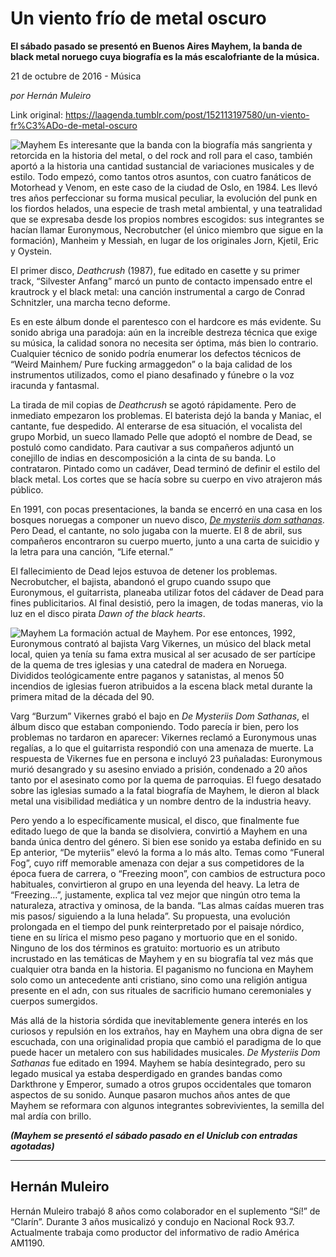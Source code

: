 # Un viento frío de metal oscuro

**El sábado pasado se presentó en Buenos Aires Mayhem, la banda de black metal noruego cuya biografía es la más escalofriante de la música.**

21 de octubre de 2016 - Música

_por Hernán Muleiro_

Link original: https://laagenda.tumblr.com/post/152113197580/un-viento-fr%C3%ADo-de-metal-oscuro

![Mayhem](https://64.media.tumblr.com/0efe3851fbf90ddfe9e8213733109059/tumblr_inline_pk0xlve3Mp1t6q87u_500.jpg)
Es
interesante que la banda con la biografía más sangrienta y
retorcida en la historia del metal, o del rock and roll para el caso,
también aportó a la historia una cantidad sustancial de variaciones
musicales y de estilo. Todo empezó, como tantos otros asuntos, con
cuatro fanáticos de Motorhead y Venom, en este caso de la ciudad de
Oslo, en 1984. Les llevó tres años perfeccionar su forma musical
peculiar, la evolución del punk en los fiordos helados, una especie
de trash metal ambiental, y una teatralidad que se expresaba desde
los propios nombres escogidos: sus integrantes se hacían llamar
Euronymous, Necrobutcher (el único miembro que sigue en la formación), Manheim y Messiah, en lugar  de los
originales Jorn, Kjetil, Eric y Oystein.


El
primer disco, *Deathcrush*
(1987), fue editado en casette y su primer track, “Silvester
Anfang” marcó un punto de contacto impensado entre el krautrock y
el black metal: una canción instrumental a cargo de Conrad
Schnitzler, una marcha tecno deforme. 



Es
en este álbum donde el parentesco con el hardcore es más evidente.
Su sonido abriga una paradoja: aún en la increíble destreza técnica
que exige su música, la calidad sonora no necesita ser óptima, más
bien lo contrario. Cualquier técnico de sonido podría enumerar los
defectos técnicos de “Weird Mainhem/ Pure fucking armaggedon”
o la baja calidad de los instrumentos utilizados, como el piano
desafinado y fúnebre o la voz iracunda y fantasmal.


La
tirada de mil copias de *Deathcrush*
se agotó rápidamente. Pero de inmediato empezaron los problemas. El
baterista dejó la banda y Maniac, el cantante, fue despedido. Al
enterarse de esa situación, el vocalista del grupo Morbid, un sueco llamado
Pelle que adoptó el nombre de Dead, se postuló como candidato. Para
cautivar a sus compañeros adjuntó un conejillo de indias en
descomposición a la cinta de su banda. Lo contrataron. Pintado como
un cadáver, Dead terminó de definir el estilo del black metal. Los cortes que se hacía sobre su
cuerpo en vivo atrajeron más público.   


En 1991, con pocas presentaciones, la banda se encerró en una casa en los bosques noruegas a
componer un nuevo disco,  [*De
mysteriis dom sathanas*](https://www.youtube.com/watch?v=qcS0CVJ1KPg). Pero Dead, el cantante, no solo jugaba con la
muerte. El 8 de abril, sus compañeros encontraron su cuerpo
muerto, junto a una carta de suicidio y la letra para una
canción, “Life eternal.” 


El fallecimiento de Dead lejos estuvoa de detener los problemas. Necrobutcher, el bajista, abandonó el grupo
cuando ssupo que Euronymous, el guitarrista, planeaba utilizar
fotos del cádaver de Dead para fines publicitarios. Al final
desistió, pero la imagen, de todas maneras, vio la luz en el disco pirata *Dawn
of the black hearts*.



![Mayhem](https://64.media.tumblr.com/0efe3851fbf90ddfe9e8213733109059/tumblr_inline_pk0xlve3Mp1t6q87u_500.jpg) La formación actual de Mayhem. 
Por ese entonces, 1992, Euronymous contrató al bajista Varg Vikernes,
un músico del black metal local, quien ya tenía su fama extra
musical al ser acusado de ser partícipe de la quema de tres iglesias
y una catedral de madera en Noruega. Divididos teológicamente entre paganos y
satanistas, al menos 50 incendios de iglesias fueron atribuidos
a la escena black metal durante la primera mitad de la década del
90.   


Varg “Burzum” Vikernes grabó el bajo en *De Mysteriis Dom Sathanas*, el álbum disco que estaban componiendo. Todo parecía ir bien, pero los problemas no tardaron en
aparecer: Vikernes reclamó a Euronymous unas regalías, a lo que el
guitarrista respondió con una amenaza de muerte. La respuesta
de Vikernes fue en persona e incluyó 23 puñaladas: Euronymous murió desangrado
y su asesino enviado a prisión, condenado a 20 años
tanto por el asesinato como por la quema de parroquias. El fuego
desatado sobre las iglesias sumado a la fatal biografía de Mayhem,
le dieron al black metal una visibilidad mediática y un nombre
dentro de la industria heavy. 



Pero
yendo a lo específicamente musical, el disco, que finalmente fue
editado luego de que la banda se disolviera, convirtió a Mayhem en una banda
única dentro del género. Si bien ese sonido ya estaba definido en su
Ep anterior, “De myteriis” elevó la forma a lo más alto. Temas
como “Funeral Fog”, cuyo riff memorable amenaza con dejar a
sus competidores de la época fuera de carrera, o “Freezing moon”,
con cambios de estructura poco habituales, convirtieron al grupo en
una leyenda del heavy. La letra de “Freezing…”, justamente,
explica tal vez mejor que ningún otro tema la naturaleza, atractiva
y ominosa, de la banda. “Las almas caídas mueren tras mis
pasos/ siguiendo a la luna helada”. Su propuesta, una evolución
prolongada en el tiempo del punk reinterpretado por el paisaje
nórdico, tiene en su lírica el mismo peso pagano y mortuorio que en
el sonido. Ninguno de los dos términos es gratuito: mortuorio es un
atributo incrustado en las temáticas de Mayhem y en su biografía
tal vez más que cualquier otra banda en la historia. El paganismo no
funciona en Mayhem solo como un antecedente anti cristiano, sino como
una religión antigua presente en el adn, con sus rituales de
sacrificio humano ceremoniales y cuerpos sumergidos. 

Más allá de la
historia sórdida que inevitablemente genera interés en los
curiosos y repulsión en los extraños, hay en Mayhem una obra digna
de ser escuchada, con una originalidad propia que cambió el
paradigma de lo que puede hacer un metalero con sus habilidades
musicales. *De Mysteriis Dom Sathanas* fue editado en 1994. Mayhem se
había desintegrado, pero su legado musical ya estaba desperdigado en
grandes bandas como Darkthrone y Emperor, sumado a otros grupos
occidentales que tomaron aspectos de su sonido. Aunque pasaron muchos
años antes de que Mayhem se reformara con algunos integrantes
sobrevivientes, la semilla del mal ardía con brillo.

  
***(Mayhem se presentó el sábado pasado en el Uniclub con entradas agotadas)***



---

 Hernán Muleiro
---------------

 

Hernán Muleiro trabajó 8 años como colaborador en el suplemento “Sí!” de “Clarín”. Durante 3 años musicalizó y condujo en Nacional Rock 93.7. Actualmente trabaja como productor del informativo de radio América AM1190. 

